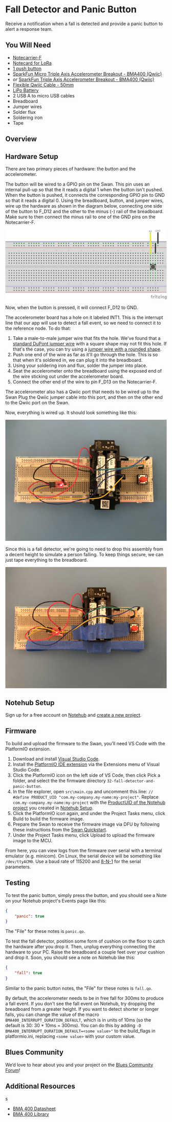 # Fall Detector and Panic Button

Receive a notification when a fall is detected and provide a panic button to alert a response team.

## You Will Need

* [Notecarrier-F](https://shop.blues.com/collections/notecarrier/products/notecarrier-f)
* [Notecard for LoRa](https://shop.blues.com/products/notecard-lora)
* [1 push button](https://www.sparkfun.com/products/14460)
* [SparkFun Micro Triple Axis Accelerometer Breakout - BMA400 (Qwiic)](https://www.sparkfun.com/products/21207)
* *or* [SparkFun Triple Axis Accelerometer Breakout - BMA400 (Qwiic)](https://www.sparkfun.com/products/21208)
* [Flexible Qwiic Cable - 50mm](https://www.sparkfun.com/products/17260)
* [LiPo Battery](https://shop.blues.com/collections/accessories/products/5-000-mah-lipo-battery)
* 2 USB A to micro USB cables
* Breadboard
* Jumper wires
* Solder flux
* Soldering iron
* Tape

## Overview

## Hardware Setup

There are two primary pieces of hardware: the button and the accelerometer.

The button will be wired to a GPIO pin on the Swan. This pin uses an internal pull-up so that the it reads a digital 1 when the button isn't pushed. When the button is pushed, it connects the corresponding GPIO pin to GND so that it reads a digital 0. Using the breadboard, button, and jumper wires, wire up the hardware as shown in the diagram below, connecting one side of the button to F_D12 and the other to the minus (-) rail of the breadboard. Make sure to then connect the minus rail to one of the GND pins on the Notecarrier-F.

![breadboard button wiring](assets/breadboard_button.jpg "Breadboard Button Wiring")

Now, when the button is pressed, it will connect F_D12 to GND.

The accelerometer board has a hole on it labeled INT1. This is the interrupt line that our app will use to detect a fall event, so we need to connect it to the reference node. To do that:

1. Take a male-to-male jumper wire that fits the hole. We've found that a [standard DuPont jumper wire](https://www.amazon.com/SUNKEE-Dupont-Color-Jumper-2-54mm/dp/B00AX3PHV6) with a square shape may not fit this hole. If that's the case, you can try using a [jumper wire with a rounded shape](https://www.amazon.com/Breadboard-Jumper-Wire-75pcs-pack/dp/B0040DEI9M).
2. Push one end of the wire as far as it'll go through the hole. This is so that when it's soldered in, we can plug it into the breadboard.
3. Using your soldering iron and flux, solder the jumper into place.
4. Seat the accelerometer onto the breadboard using the exposed end of the wire sticking out under the accelerometer board.
5. Connect the other end of the wire to pin F_D13 on the Notecarrier-F.

The accelerometer also has a Qwiic port that needs to be wired up to the Swan Plug the Qwiic jumper cable into this port, and then on the other end to the Qwiic port on the Swan.

Now, everything is wired up. It should look something like this:

![breadboard full wiring](assets/breadboard_full.jpg "Breadboard Full Wiring")

Since this is a fall detector, we're going to need to drop this assembly from a decent height to simulate a person falling. To keep things secure, we can just tape everything to the breadboard.

![breadboard taped](assets/breadboard_taped.jpg "Breadboard Taped")

## Notehub Setup

Sign up for a free account on [Notehub](https://notehub.io) and [create a new project](https://dev.blues.io/quickstart/notecard-quickstart/notecard-and-notecarrier-pi/#set-up-notehub).

## Firmware

To build and upload the firmware to the Swan, you'll need VS Code with the PlatformIO extension.

1. Download and install [Visual Studio Code](https://code.visualstudio.com/).
2. Install the [PlatformIO IDE extension](https://marketplace.visualstudio.com/items?itemName=platformio.platformio-ide) via the Extensions menu of Visual Studio Code.
3. Click the PlatformIO icon on the left side of VS Code, then click Pick a folder, and select the the firmware directory `32-fall-detector-and-panic-button`.
4. In the file explorer, open `src\main.cpp` and uncomment this line: `// #define PRODUCT_UID "com.my-company.my-name:my-project"`. Replace `com.my-company.my-name:my-project` with the [ProductUID of the Notehub project](https://dev.blues.io/notehub/notehub-walkthrough/#finding-a-productuid) you created in [Notehub Setup](#notehub-setup).
5. Click the PlatformIO icon again, and under the Project Tasks menu, click Build to build the firmware image.
6. Prepare the Swan to receive the firmware image via DFU by following these instructions from the [Swan Quickstart](https://dev.blues.io/quickstart/swan-quickstart/#programming-swan-the-stlink-v3mini).
7. Under the Project Tasks menu, click Upload to upload the firmware image to the MCU.

From here, you can view logs from the firmware over serial with a terminal emulator (e.g. minicom). On Linux, the serial device will be something like `/dev/ttyACM0`. Use a baud rate of 115200 and [8-N-1](https://en.wikipedia.org/wiki/8-N-1) for the serial parameters.

## Testing

To test the panic button, simply press the button, and you should see a Note on your Notehub project's Events page like this:

```json
{
    "panic": true
}
```

The "File" for these notes is `panic.qo`.

To test the fall detector, position some form of cushion on the floor to catch the hardware after you drop it. Then, unplug everything connecting the hardware to your PC. Raise the breadboard a couple feet over your cushion and drop it. Soon, you should see a note on Notehub like this:

```json
{
    "fall": true
}
```

Similar to the panic button notes, the "File" for these notes is `fall.qo`.

By default, the accelerometer needs to be in free fall for 300ms to produce a fall event. If you don't see the fall event on Notehub, try dropping the breadboard from a greater height. If you want to detect shorter or longer falls, you can change the value of the macro `BMA400_INTERRUPT_DURATION_DEFAULT`, which is in units of 10ms (so the default is 30: 30 * 10ms = 300ms). You can do this by adding  `-D BMA400_INTERRUPT_DURATION_DEFAULT=<some value>"` to the build_flags in platformio.ini, replacing `<some value>` with your custom value.

## Blues Community

We’d love to hear about you and your project on the [Blues Community Forum](https://discuss.blues.io/)!

## Additional Resources
s
* [BMA 400 Datasheet](https://www.bosch-sensortec.com/media/boschsensortec/downloads/datasheets/bst-bma400-ds000.pdf)
* [BMA 400 Library](https://github.com/BoschSensortec/BMA400-API)
